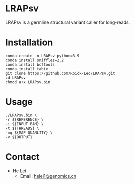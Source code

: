 # LRAPsv
LRAPsv is a germline structural variant caller for long-reads. 

# Installation
```
conda create -n LRAPsv python=3.9
conda install sniffles=2.2
conda install bcftools
conda install tabix
git clone https://github.com/Roick-Leo/LRAPsv.git
cd LRAPsv
chmod a+x LRAPsv.bin
```

# Usage
```
./LRAPsv.bin \
-r ${REFERENCE} \
-i ${INPUT_BAM} \
-t ${THREADS} \
-mq ${MAP QUANLITY} \
-v ${OUTPUT}
```

# Contact

- He Lei
  - Email: helei1@genomics.cn